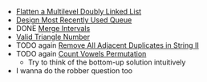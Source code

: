 - [Flatten a Multilevel Doubly Linked List](https://leetcode.com/problems/flatten-a-multilevel-doubly-linked-list)
- [Design Most Recently Used Queue](https://leetcode.com/problems/design-most-recently-used-queue)
- DONE [Merge Intervals](https://leetcode.com/problems/merge-intervals/)
- [Valid Triangle Number](https://leetcode.com/problems/valid-triangle-number)
- TODO again [Remove All Adjacent Duplicates in String II](https://leetcode.com/problems/remove-all-adjacent-duplicates-in-string-ii)
- TODO again [Count Vowels Permutation](https://leetcode.com/problems/count-vowels-permutation/)
	- Try to think of the bottom-up solution intuitively
- I wanna do the robber question too
